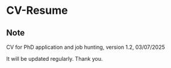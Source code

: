 # CV-Resume

## Note

CV for PhD application and job hunting, version 1.2, 03/07/2025

It will be updated regularly. Thank you.
